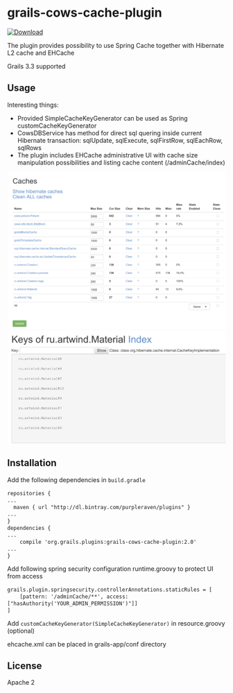 # grails-cows-cache-plugin
[ ![Download](https://api.bintray.com/packages/purpleraven/plugins/grails-cows-cache-plugin/images/download.svg) ](https://bintray.com/purpleraven/plugins/grails-cows-cache-plugin/_latestVersion)

The plugin provides possibility to use Spring Cache together with Hibernate L2 cache and EHCache 

Grails 3.3 supported 

Usage
-----
Interesting things:
* Provided SimpleCacheKeyGenerator can be used as Spring customCacheKeyGenerator
* CowsDBService has method for direct sql quering inside current Hibernate transaction: sqlUpdate, sqlExecute, sqlFirstRow, sqlEachRow, sqlRows
* The plugin includes EHCache administrative UI with cache size manipulation possibilities and listing cache content (/adminCache/index)

![configuration](https://github.com/purpleraven/grails-cows-cache-plugin/raw/master/pics/list.png)
![content](https://github.com/purpleraven/grails-cows-cache-plugin/raw/master/pics/keys.png)
   
      
Installation
------------

Add the following dependencies in `build.gradle`
```
repositories {
...
  maven { url "http://dl.bintray.com/purpleraven/plugins" }
...
}
dependencies {
...
    compile 'org.grails.plugins:grails-cows-cache-plugin:2.0'
...
}
```

      
Add following spring security configuration runtime.groovy to protect UI from access 
```
grails.plugin.springsecurity.controllerAnnotations.staticRules = [
    [pattern: '/adminCache/**', access:["hasAuthority('YOUR_ADMIN_PERMISSION')"]]
]
```

Add `customCacheKeyGenerator(SimpleCacheKeyGenerator)` in resource.groovy (optional)

ehcache.xml can be placed in grails-app/conf directory
      
License
-------
Apache 2     
